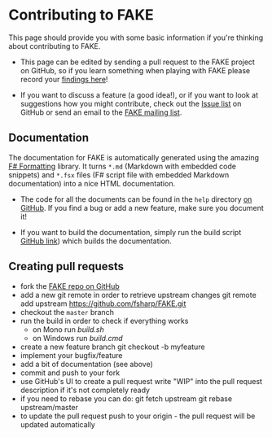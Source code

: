 # Contributing to FAKE

This page should provide you with some basic information if you're thinking about contributing to FAKE.

 * This page can be edited by sending a pull request to the FAKE project on GitHub, so if you learn something when playing with FAKE please record your [findings here](https://github.com/fsharp/FAKE/blob/master/help/contributing.md)!

 * If you want to discuss a feature (a good idea!), or if you want to look at suggestions how you might contribute, check out the [Issue list](https://github.com/fsharp/FAKE/issues) on GitHub or send an email to the [FAKE mailing list](http://groups.google.com/group/fsharpMake).
   

## Documentation

The documentation for FAKE is automatically generated using the amazing [F# Formatting](https://github.com/tpetricek/FSharp.Formatting) library.
It turns `*.md` (Markdown with embedded code snippets) and `*.fsx` files (F# script file with embedded Markdown documentation) into a nice HTML documentation.

 * The code for all the documents can be found in the `help` directory [on GitHub](https://github.com/fsharp/FAKE/tree/master/help). If you find a bug or add a new feature, make sure you document it!

 * If you want to build the documentation, simply run the build script [GitHub link](https://github.com/fsharp/FAKE/blob/master/build.fsx)) which builds the documentation.
 
## Creating pull requests

* fork the [FAKE repo on GitHub](https://github.com/fsharp/FAKE)
* add a new git remote in order to retrieve upstream changes
    git remote add upstream https://github.com/fsharp/FAKE.git   
* checkout the `master` branch
* run the build in order to check if everything works
  * on Mono run *build.sh*
  * on Windows run *build.cmd*
* create a new feature branch
    git checkout -b myfeature
* implement your bugfix/feature
* add a bit of documentation (see above)
* commit and push to your fork
* use GitHub's UI to create a pull request
    write "WIP" into the pull request description if it's not completely ready
* if you need to rebase you can do:
    git fetch upstream
    git rebase upstream/master
* to update the pull request push to your origin - the pull request will be updated automatically   